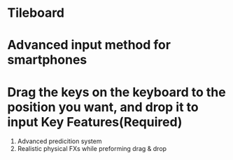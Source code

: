 Tileboard
=========

Advanced input method for smartphones
=========
Drag the keys on the keyboard to the position you want, and drop it to input
Key Features(Required)
=========
1. Advanced predicition system
2. Realistic physical FXs while preforming drag & drop
